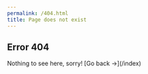 ```yaml
---
permalink: /404.html
title: Page does not exist
---
```

## Error 404  
  <owo>
Nothing to see here, sorry! [Go back ->](/index)
